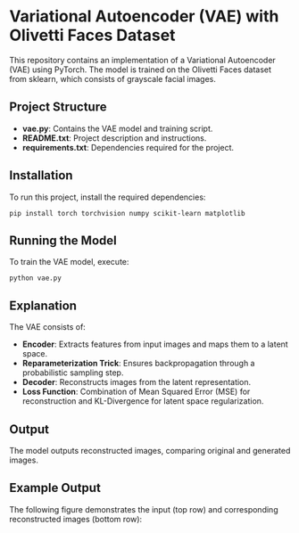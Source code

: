 # Variational Autoencoder (VAE) with Olivetti Faces Dataset
This repository contains an implementation of a Variational Autoencoder (VAE) using PyTorch. The model is trained on the Olivetti Faces dataset from sklearn, which consists of grayscale facial images.

## Project Structure
- **vae.py**: Contains the VAE model and training script.
- **README.txt**: Project description and instructions.
- **requirements.txt**: Dependencies required for the project.

## Installation
To run this project, install the required dependencies:

`pip install torch torchvision numpy scikit-learn matplotlib`

## Running the Model
To train the VAE model, execute:

`python vae.py`

## Explanation
The VAE consists of:
- **Encoder**: Extracts features from input images and maps them to a latent space.
- **Reparameterization Trick**: Ensures backpropagation through a probabilistic sampling step.
- **Decoder**: Reconstructs images from the latent representation.
- **Loss Function**: Combination of Mean Squared Error (MSE) for reconstruction and KL-Divergence for latent space regularization.

## Output
The model outputs reconstructed images, comparing original and generated images.

## Example Output
The following figure demonstrates the input (top row) and corresponding reconstructed images (bottom row):
